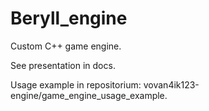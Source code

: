 # Beryll_engine

Custom C++ game engine.

See presentation in docs.

Usage example in repositorium: vovan4ik123-engine/game_engine_usage_example.